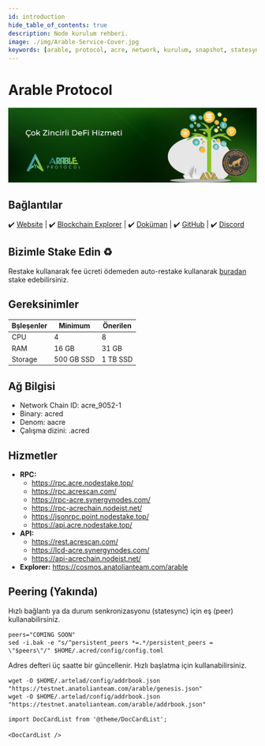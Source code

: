 ```yaml
---
id: introduction
hide_table_of_contents: true
description: Node kurulum rehberi.
image: ./img/Arable-Service-Cover.jpg
keywords: [arable, protocol, acre, network, kurulum, snapshot, statesync, güncelleme]
---
```

# Arable Protocol

![Arable](./img/Arable-Service.jpg)

## Bağlantılar
 ✔️ [Website](https://www.arable.finance/) |
 ✔️ [Blockchain Explorer](https://cosmos.anatolianteam.com/arable) |
 ✔️ [Doküman](https://about.arable.finance/) |
 ✔️ [GitHub](https://github.com/ArableProtocol) |
 ✔️ [Discord](http://discord.gg/arable)

## Bizimle Stake Edin ♻️
Restake kullanarak fee ücreti ödemeden auto-restake kullanarak [buradan](https://restake.app/acrechain/acrevaloper10uc3h2348v9dxa7evkjhep8xxtsd8f7de3xg5t) stake edebilirsiniz.

## Gereksinimler

| Bşleşenler | Minimum | **Önerilen** |
| ------------ | ------------ | ------------ |
| CPU |	4 | 8 |
| RAM	| 16 GB | 31 GB |
| Storage	| 500 GB SSD | 1 TB SSD | 

## Ağ Bilgisi 

* Network Chain ID: acre_9052-1
* Binary: acred
* Denom: aacre
* Çalışma dizini: .acred

## Hizmetler
* **RPC:**
    * https://rpc.acre.nodestake.top/
    * https://rpc.acrescan.com/
    * https://rpc-acre.synergynodes.com/
    * https://rpc-acrechain.nodeist.net/
    * https://jsonrpc.point.nodestake.top/
    * https://api.acre.nodestake.top/
* **API:**
    * https://rest.acrescan.com/
    * https://lcd-acre.synergynodes.com/
    * https://api-acrechain.nodeist.net/
* **Explorer:** https://cosmos.anatolianteam.com/arable

## Peering (Yakında)
Hızlı bağlantı ya da durum senkronizasyonu (statesync) için eş (peer) kullanabilirsiniz.
```shell
peers="COMING SOON"
sed -i.bak -e "s/^persistent_peers *=.*/persistent_peers = \"$peers\"/" $HOME/.acred/config/config.toml
```
Adres defteri üç saatte bir güncellenir. Hızlı başlatma için kullanabilirsiniz.
```shell
wget -O $HOME/.artelad/config/addrbook.json "https://testnet.anatolianteam.com/arable/genesis.json"
wget -O $HOME/.artelad/config/addrbook.json "https://testnet.anatolianteam.com/arable/addrbook.json"
```

```mdx-code-block
import DocCardList from '@theme/DocCardList';

<DocCardList />
```
